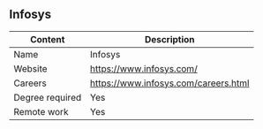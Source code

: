 ## Infosys

Content|Description
-|-
Name|Infosys
Website|https://www.infosys.com/
Careers|https://www.infosys.com/careers.html
Degree required|Yes
Remote work|Yes
